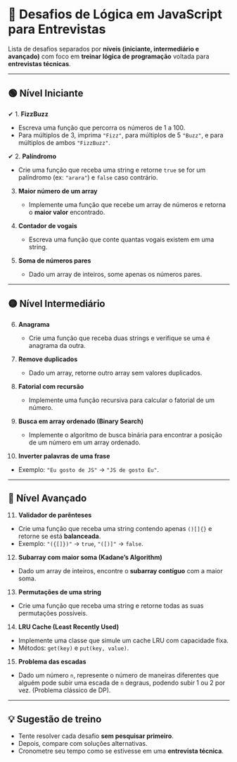 # 🚀 Desafios de Lógica em JavaScript para Entrevistas

Lista de desafios separados por **níveis (iniciante, intermediário e avançado)** com foco em **treinar lógica de programação** voltada para **entrevistas técnicas**.

---

## 🟢 Nível Iniciante

✔ 1. **FizzBuzz**

- Escreva uma função que percorra os números de 1 a 100.
- Para múltiplos de 3, imprima `"Fizz"`, para múltiplos de 5 `"Buzz"`, e para múltiplos de ambos `"FizzBuzz"`.

✔ 2. **Palíndromo**

- Crie uma função que receba uma string e retorne `true` se for um palíndromo (ex: `"arara"`) e `false` caso contrário.

3. **Maior número de um array**

   - Implemente uma função que recebe um array de números e retorna o **maior valor** encontrado.

4. **Contador de vogais**

   - Escreva uma função que conte quantas vogais existem em uma string.

5. **Soma de números pares**
   - Dado um array de inteiros, some apenas os números pares.

---

## 🟡 Nível Intermediário

6. **Anagrama**

   - Crie uma função que receba duas strings e verifique se uma é anagrama da outra.

7. **Remove duplicados**

   - Dado um array, retorne outro array sem valores duplicados.

8. **Fatorial com recursão**

   - Implemente uma função recursiva para calcular o fatorial de um número.

9. **Busca em array ordenado (Binary Search)**

   - Implemente o algoritmo de busca binária para encontrar a posição de um número em um array ordenado.

10. **Inverter palavras de uma frase**

- Exemplo: `"Eu gosto de JS"` → `"JS de gosto Eu"`.

---

## 🔴 Nível Avançado

11. **Validador de parênteses**

- Crie uma função que receba uma string contendo apenas `()[]{}` e retorne se está **balanceada**.
- Exemplo: `"({[]})"` → `true`, `"([)]"` → `false`.

12. **Subarray com maior soma (Kadane’s Algorithm)**

- Dado um array de inteiros, encontre o **subarray contíguo** com a maior soma.

13. **Permutações de uma string**

- Crie uma função que receba uma string e retorne todas as suas permutações possíveis.

14. **LRU Cache (Least Recently Used)**

- Implemente uma classe que simule um cache LRU com capacidade fixa.
- Métodos: `get(key)` e `put(key, value)`.

15. **Problema das escadas**

- Dado um número `n`, represente o número de maneiras diferentes que alguém pode subir uma escada de `n` degraus, podendo subir 1 ou 2 por vez. (Problema clássico de DP).

---

## 💡 Sugestão de treino

- Tente resolver cada desafio **sem pesquisar primeiro**.
- Depois, compare com soluções alternativas.
- Cronometre seu tempo como se estivesse em uma **entrevista técnica**.
